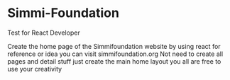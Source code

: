 # Simmi-Foundation
Test for React Developer

Create the home page of the Simmifoundation website by using react for reference or idea you can visit simmifoundation.org
Not need to create all pages and detail stuff just create the main home layout you all are free to use your creativity
